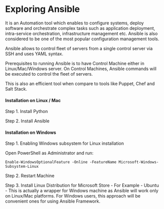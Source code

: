 # Exploring Ansible

   It is an Automation tool which enables to configure systems, deploy software and orchestrate complex tasks such as application deployment, intra-service orchestration, infrastructure management etc. Ansible is also considered to be one of the most popular configuration management tools. 
   
   Ansible allows to control fleet of servers from a single control server via SSH and uses YAML syntax.
   
   Prerequisites to running Ansible is to have Control Machine either in Linux/Mac/Windows server. On Control Machines, Ansible commands will be executed to control the fleet of servers.
   
   This is also an efficient tool when compare to tools like Puppet, Chef and Salt Stack. 
   
#### Installation on Linux / Mac

   Step 1. Install Python 
   
   Step 2. Install Ansible

#### Installation on Windows

   Step 1. Enabling Windows subsystem for Linux installation
   
   Open PowerShell as Administrator and run:
   
   ```
   Enable-WindowsOptionalFeature -Online -FeatureName Microsoft-Windows-Subsystem-Linux
   ```
   
   Step 2. Restart Machine
   
   Step 3. Install Linux Distribution for Microsoft Store - For Example - Ubuntu - This is actually a wrapper for Windows machine as Ansible will work only on Linux/Mac platforms. For Windows users, this approach will be convenient ones for using Ansible Framework.